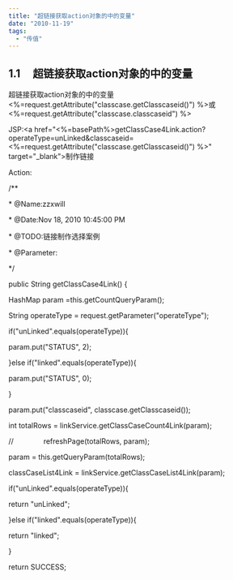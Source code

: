 ```yaml
---
title: "超链接获取action对象的中的变量"
date: "2010-11-19"
tags: 
  - "传值"
---
```


## 1.1     超链接获取action对象的中的变量

超链接获取action对象的中的变量<%=request.getAttribute("classcase.getClasscaseid()") %>或<%=request.getAttribute("classcase.classcaseid") %>

JSP:<a href="<%=basePath%>getClassCase4Link.action?operateType=unLinked&classcaseid=<%=request.getAttribute("classcase.getClasscaseid()") %>" target="\_blank">制作链接</a>

Action:

/\*\*

\* @Name:zzxwill

\* @Date:Nov 18, 2010 10:45:00 PM

\* @TODO:链接制作选择案例

\* @Parameter:

\*/

public String getClassCase4Link() {

HashMap param =this.getCountQueryParam();

String operateType = request.getParameter("operateType");

if("unLinked".equals(operateType)){

param.put("STATUS", 2);

}else if("linked".equals(operateType)){

param.put("STATUS", 0);

}

param.put("classcaseid", classcase.getClasscaseid());

int totalRows = linkService.getClassCaseCount4Link(param);

//               refreshPage(totalRows, param);

param = this.getQueryParam(totalRows);

classCaseList4Link = linkService.getClassCaseList4Link(param);

if("unLinked".equals(operateType)){

return "unLinked";

}else if("linked".equals(operateType)){

return "linked";

}

return SUCCESS;
